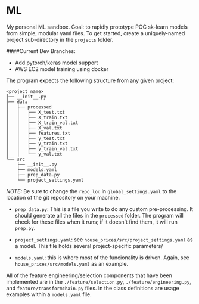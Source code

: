 # ML

My personal ML sandbox. Goal: to rapidly prototype POC sk-learn models from simple, modular yaml files. To get started, create a uniquely-named project sub-directory in the `projects` folder. 

####Current Dev Branches:

- Add pytorch/keras model support
- AWS EC2 model training using docker

The program expects the following structure from any given project:

```
<project_name>
├── __init__.py
├── data
│   ├── processed
│   │   ├── X_test.txt
│   │   ├── X_train.txt
│   │   ├── X_train_val.txt
│   │   ├── X_val.txt
│   │   ├── features.txt
│   │   ├── y_test.txt
│   │   ├── y_train.txt
│   │   ├── y_train_val.txt
│   │   └── y_val.txt
└── src
    ├── __init__.py
    ├── models.yaml
    ├── prep_data.py
    └── project_settings.yaml
 ```
 _NOTE:_ Be sure to change the `repo_loc` in `global_settings.yaml` to the location of the git repository on your machine. 
 
 - `prep_data.py`: This is a file you write to do any custom pre-processing. It should generate all the files in the `processed` folder. The program will check for these files when it runs; if it doesn't find them, it will run `prep.py`.
 
 - `project_settings.yaml`: see `house_prices/src/project_settings.yaml` as a model. This file holds several project-specific parameters/
 
 - `models.yaml`: this is where most of the funcionality is driven. Again, see `house_prices/src/models.yaml` as an example. 
 
 All of the feature engineering/selection components that have been implemented are in the `./feature/selection.py`, `./feature/engineering.py`, and `feature/transformchain.py` files. In the class definitions are usage examples within a `models.yaml` file.
 
 

